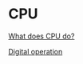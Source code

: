 # CPU

[What does CPU do?](CPU%2010f399d1ecc14d95882b778695c1891a/What%20does%20CPU%20do%20bb96310d8ac348aba9cd3da437af40b3.md)

[Digital operation](CPU%2010f399d1ecc14d95882b778695c1891a/Digital%20operation%200d8fa1de0cc24170bdcad430eacfd3eb.md)